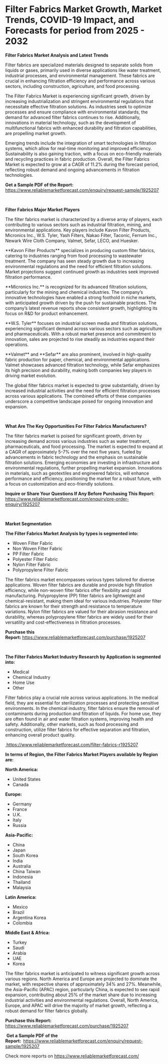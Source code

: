 <p><h1>Filter Fabrics Market Growth, Market Trends, COVID-19 Impact, and Forecasts for period from 2025 - 2032</h1></p><p><strong>Filter Fabrics Market Analysis and Latest Trends</strong></p>
<p><p>Filter fabrics are specialized materials designed to separate solids from liquids or gases, primarily used in diverse applications like water treatment, industrial processes, and environmental management. These fabrics are crucial in enhancing filtration efficiency and performance across various sectors, including construction, agriculture, and food processing.</p><p>The Filter Fabrics Market is experiencing significant growth, driven by increasing industrialization and stringent environmental regulations that necessitate effective filtration solutions. As industries seek to optimize processes and ensure compliance with environmental standards, the demand for advanced filter fabrics continues to rise. Additionally, innovations in material technology, such as the development of multifunctional fabrics with enhanced durability and filtration capabilities, are propelling market growth.</p><p>Emerging trends include the integration of smart technologies in filtration systems, which allow for real-time monitoring and improved efficiency. Sustainability is also gaining traction, with a focus on eco-friendly materials and recycling practices in fabric production. Overall, the Filter Fabrics Market is expected to grow at a CAGR of 11.2% during the forecast period, reflecting robust demand and ongoing advancements in filtration technologies.</p></p>
<p><strong>Get a Sample PDF of the Report:&nbsp;</strong> <a href="https://www.reliablemarketforecast.com/enquiry/request-sample/1925207?utm_campaign=3530&utm_medium=2&utm_source=Github&utm_content=ia&utm_term=01042025&utm_id=filter-fabrics">https://www.reliablemarketforecast.com/enquiry/request-sample/1925207</a></p>
<p>&nbsp;</p>
<p><strong>Filter Fabrics Major Market Players</strong></p>
<p><p>The filter fabrics market is characterized by a diverse array of players, each contributing to various sectors such as industrial filtration, mining, and environmental applications. Key players include Kavon Filter Products, Micronics Inc., W.S. Tyler, Yash Filters, Nakao Filter, Taconic, Ferrum Inc., Newark Wire Cloth Company, Valmet, Sefar, LECO, and Huesker.</p><p>**Kavon Filter Products** specializes in producing custom filter fabrics, catering to industries ranging from food processing to wastewater treatment. The company has seen steady growth due to increasing environmental regulations and the need for efficient filtration solutions. Market projections suggest continued growth as industries seek improved filtration performance.</p><p>**Micronics Inc.** is recognized for its advanced filtration solutions, particularly for the mining and chemical industries. The company’s innovative technologies have enabled a strong foothold in niche markets, with anticipated growth driven by the push for sustainable practices. The company’s latest revenue reports show consistent growth, highlighting its focus on R&D for product enhancement.</p><p>**W.S. Tyler** focuses on industrial screen media and filtration solutions, experiencing significant demand across various sectors such as agriculture and pharmaceuticals. With a robust market presence and commitment to innovation, sales are projected to rise steadily as industries expand their operations.</p><p>**Valmet** and **Sefar** are also prominent, involved in high-quality fabric production for paper, chemical, and environmental applications. Valmet showcases advanced filtration technology, while Sefar emphasizes its high precision and durability, making both companies key players in driving market evolution.</p><p>The global filter fabrics market is expected to grow substantially, driven by increased industrial activities and the need for efficient filtration processes across various applications. The combined efforts of these companies underscore a competitive landscape poised for ongoing innovation and expansion.</p></p>
<p>&nbsp;</p>
<p><strong>What Are The Key Opportunities For Filter Fabrics Manufacturers?</strong></p>
<p><p>The filter fabrics market is poised for significant growth, driven by increasing demand across various industries such as water treatment, pharmaceuticals, and food processing. The market is expected to expand at a CAGR of approximately 5-7% over the next five years, fueled by advancements in fabric technology and the emphasis on sustainable filtration solutions. Emerging economies are investing in infrastructure and environmental regulations, further propelling market expansion. Innovations in materials, such as geotextiles and engineered fabrics, will enhance performance and efficiency, positioning the market for a robust future, with a focus on customization and eco-friendly solutions.</p></p>
<p><strong>Inquire or Share Your Questions If Any Before Purchasing This Report:</strong> <a href="https://www.reliablemarketforecast.com/enquiry/pre-order-enquiry/1925207?utm_campaign=3530&utm_medium=2&utm_source=Github&utm_content=ia&utm_term=01042025&utm_id=filter-fabrics">https://www.reliablemarketforecast.com/enquiry/pre-order-enquiry/1925207</a></p>
<p>&nbsp;</p>
<p><strong>Market Segmentation</strong></p>
<p><strong>The Filter Fabrics Market Analysis by types is segmented into:</strong></p>
<p><ul><li>Woven Filter Fabric</li><li>Non Woven Filter Fabric</li><li>PP Filter Fabric</li><li>Polyester Filter Fabric</li><li>Nylon Filter Fabric</li><li>Polypropylene Filter Fabric</li></ul></p>
<p><p>The filter fabrics market encompasses various types tailored for diverse applications. Woven filter fabrics are durable and provide high filtration efficiency, while non-woven filter fabrics offer flexibility and rapid manufacturing. Polypropylene (PP) filter fabrics are lightweight and chemical-resistant, making them ideal for various industries. Polyester filter fabrics are known for their strength and resistance to temperature variations. Nylon filter fabrics are valued for their abrasion resistance and durability, whereas polypropylene filter fabrics are widely used for their versatility and cost-effectiveness in filtration processes.</p></p>
<p><strong>Purchase this Report:&nbsp;</strong><a href="https://www.reliablemarketforecast.com/purchase/1925207?utm_campaign=3530&utm_medium=2&utm_source=Github&utm_content=ia&utm_term=01042025&utm_id=filter-fabrics">https://www.reliablemarketforecast.com/purchase/1925207</a></p>
<p>&nbsp;</p>
<p><strong>The Filter Fabrics Market Industry Research by Application is segmented into:</strong></p>
<p><ul><li>Medical</li><li>Chemical Industry</li><li>Home Use</li><li>Other</li></ul></p>
<p><p>Filter fabrics play a crucial role across various applications. In the medical field, they are essential for sterilization processes and protecting sensitive environments. In the chemical industry, filter fabrics ensure the removal of contaminants during production and filtration of liquids. For home use, they are often found in air and water filtration systems, improving health and safety. Additionally, other markets, such as food processing and construction, utilize filter fabrics for effective separation and filtration, enhancing overall product quality.</p></p>
<p><a href="https://www.reliablemarketforecast.com/filter-fabrics-r1925207?utm_campaign=3530&utm_medium=2&utm_source=Github&utm_content=ia&utm_term=01042025&utm_id=filter-fabrics">&nbsp;https://www.reliablemarketforecast.com/filter-fabrics-r1925207</a></p>
<p><strong>In terms of Region, the Filter Fabrics Market Players available by Region are:</strong></p>
<p>
    <p> <strong> North America: </strong>
        <ul>
            <li>United States</li>
            <li>Canada</li>
        </ul>
        </p> 
    <p> <strong> Europe: </strong>
        <ul>
            <li>Germany</li>
            <li>France</li>
            <li>U.K.</li>
            <li>Italy</li>
            <li>Russia</li>
        </ul>
        </p> 
    <p> <strong> Asia-Pacific: </strong>
        <ul>
            <li>China</li>
            <li>Japan</li>
            <li>South Korea</li>
            <li>India</li>
            <li>Australia</li>
            <li>China Taiwan</li>
            <li>Indonesia</li>
            <li>Thailand</li>
            <li>Malaysia</li>
        </ul>
        </p> 
    <p> <strong> Latin America: </strong>
        <ul>
            <li>Mexico</li>
            <li>Brazil</li>
            <li>Argentina Korea</li>
            <li>Colombia</li>
        </ul>
        </p> 
    <p> <strong> Middle East & Africa: </strong>
        <ul>
            <li>Turkey</li>
            <li>Saudi</li>
            <li>Arabia</li>
            <li>UAE</li>
            <li>Korea</li>
        </ul>
    </p>
    </p>
<p><p>The filter fabrics market is anticipated to witness significant growth across various regions. North America and Europe are projected to dominate the market, with respective shares of approximately 34% and 27%. Meanwhile, the Asia-Pacific (APAC) region, particularly China, is expected to see rapid expansion, contributing about 25% of the market share due to increasing industrial activities and environmental regulations. Overall, North America, Europe, and APAC will drive the majority of market growth, reflecting a robust demand for filter fabrics globally.</p></p>
<p><strong>Purchase this Report: </strong><a href="https://www.reliablemarketforecast.com/purchase/1925207?utm_campaign=3530&utm_medium=2&utm_source=Github&utm_content=ia&utm_term=01042025&utm_id=filter-fabrics">https://www.reliablemarketforecast.com/purchase/1925207</a></p>
<p>&nbsp;<strong>Get a Sample PDF of the Report:&nbsp;&nbsp;</strong><a href="https://www.reliablemarketforecast.com/enquiry/request-sample/1925207?utm_campaign=3530&utm_medium=2&utm_source=Github&utm_content=ia&utm_term=01042025&utm_id=filter-fabrics">https://www.reliablemarketforecast.com/enquiry/request-sample/1925207</a></p>
<p><strong></strong></p>
<p>Check more reports on <a href="https://www.reliablemarketforecast.com/?utm_campaign=3530&utm_medium=2&utm_source=Github&utm_content=ia&utm_term=01042025&utm_id=filter-fabrics">https://www.reliablemarketforecast.com/</a></p>